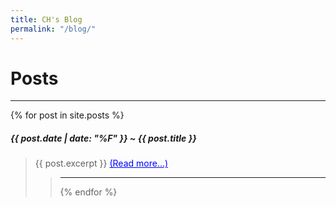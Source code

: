 ```yaml
---
title: CH's Blog
permalink: "/blog/"
---
```

<!-- style='font-weight: bold;' -->

# Posts
---
{% for post in site.posts %}
<h5>{{ post.date | date: "%F" }} ~ {{ post.title }}</h5>
<blockquote>
    {{ post.excerpt }}
    <a href="{{ post.url }}" style="color:blue;">(Read more...)</a>
<blockquote>
<hr>
{% endfor %}


